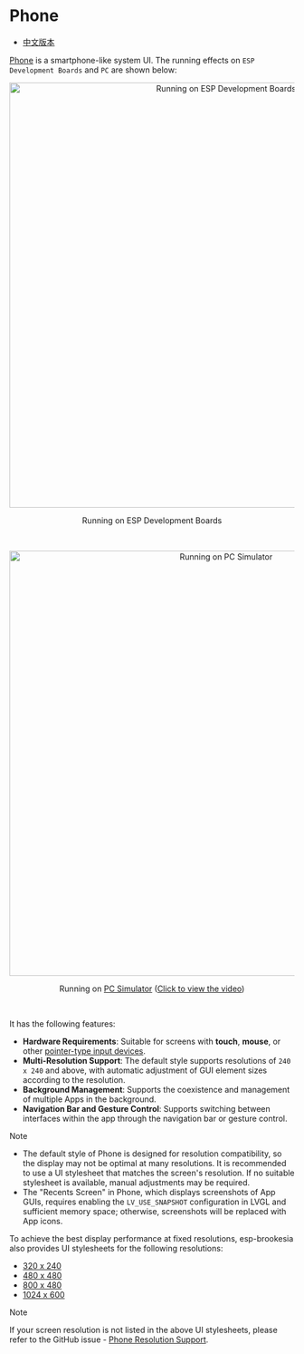 # Phone

* [中文版本](./system_ui_phone_CN.md)

[Phone](../src/systems/phone/) is a smartphone-like system UI. The running effects on `ESP Development Boards` and `PC` are shown below:

<div align="center"><img src="https://dl.espressif.com/AE/esp-dev-kits/esp_ui_phone_demo_esp.jpg" alt ="Running on ESP Development Boards" width="750"></div>

<p align="center">
Running on ESP Development Boards
</p>
<br>

<p align="center">
<img src="https://dl.espressif.com/AE/esp-dev-kits/esp_ui_phone_pc_1024_600_3.gif" alt ="Running on PC Simulator" width="750">
</p>

<p align="center">
Running on <a href="https://github.com/esp-arduino-libs/esp-brookesia-simulator_vscode">PC Simulator</a> (<a href="https://dl.espressif.com/AE/esp-dev-kits/esp_ui_phone_pc_1024_600_1.mp4">Click to view the video</a>)
</p>
<br>

It has the following features:

- **Hardware Requirements**: Suitable for screens with **touch**, **mouse**, or other [pointer-type input devices](https://docs.lvgl.io/master/porting/indev.html#touchpad-mouse-or-any-pointer).
- **Multi-Resolution Support**: The default style supports resolutions of `240 x 240` and above, with automatic adjustment of GUI element sizes according to the resolution.
- **Background Management**: Supports the coexistence and management of multiple Apps in the background.
- **Navigation Bar and Gesture Control**: Supports switching between interfaces within the app through the navigation bar or gesture control.

> [!NOTE]
> * The default style of Phone is designed for resolution compatibility, so the display may not be optimal at many resolutions. It is recommended to use a UI stylesheet that matches the screen's resolution. If no suitable stylesheet is available, manual adjustments may be required.
> * The "Recents Screen" in Phone, which displays screenshots of App GUIs, requires enabling the `LV_USE_SNAPSHOT` configuration in LVGL and sufficient memory space; otherwise, screenshots will be replaced with App icons.

To achieve the best display performance at fixed resolutions, esp-brookesia also provides UI stylesheets for the following resolutions:

- [320 x 240](../src/systems/phone/stylesheets/320_240/)
- [480 x 480](../src/systems/phone/stylesheets/480_480/)
- [800 x 480](../src/systems/phone/stylesheets/800_480/)
- [1024 x 600](../src/systems/phone/stylesheets/1024_600/)

> [!NOTE]
> If your screen resolution is not listed in the above UI stylesheets, please refer to the GitHub issue - [Phone Resolution Support](https://github.com/espressif/esp-brookesia/issues/5).
